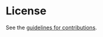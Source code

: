 # License

See the
[guidelines for contributions](https://github.com/brave-experiments/draft-sahib-httpbis-off-the-record/blob//CONTRIBUTING.md).
